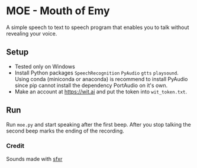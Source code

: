# MOE - Mouth of Emy
A simple speech to text to speech program that enables you to talk without revealing your voice.

## Setup
- Tested only on Windows
- Install Python packages `SpeechRecognition` `PyAudio` `gtts` `playsound`. Using conda (miniconda or anaconda) is recommend to install PyAudio since pip cannot install the dependency PortAudio on it's own.
- Make an account at https://wit.ai and put the token into `wit_token.txt`.

## Run
Run `moe.py` and start speaking after the first beep. After you stop talking the second beep marks the ending of the recording.

### Credit
Sounds made with [sfxr](http://www.drpetter.se/project_sfxr.html)